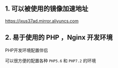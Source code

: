 ## 1. 可以被使用的镜像加速地址
https://jxus37ad.mirror.aliyuncs.com

## 2. 易于使用的 PHP ，Nginx 开发环境

PHP开发环境配置伴侣

可以很方便的配置各种 `PHP5.6` 和 `PHP7.2` 的环境

